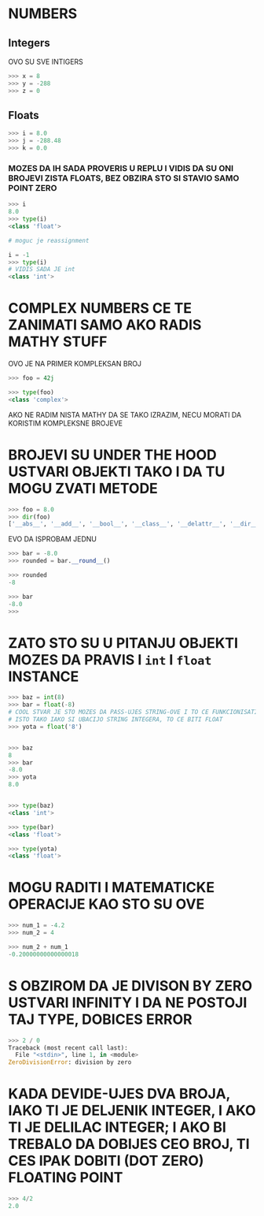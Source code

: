 # NUMBERS

## Integers

OVO SU SVE INTIGERS

```py
>>> x = 8
>>> y = -288
>>> z = 0 
```

## Floats

```py
>>> i = 8.0
>>> j = -288.48
>>> k = 0.0
```

### MOZES DA IH SADA PROVERIS U REPLU I VIDIS DA SU ONI BROJEVI ZISTA FLOATS, BEZ OBZIRA STO SI STAVIO SAMO POINT ZERO

```py
>>> i
8.0
>>> type(i)
<class 'float'>

# moguc je reassignment

i = -1
>>> type(i)
# VIDIS SADA JE int
<class 'int'>
```

# COMPLEX NUMBERS CE TE ZANIMATI SAMO AKO RADIS MATHY STUFF

OVO JE NA PRIMER KOMPLEKSAN BROJ

```py
>>> foo = 42j

>>> type(foo)
<class 'complex'>
```

AKO NE RADIM NISTA MATHY DA SE TAKO IZRAZIM, NECU MORATI DA KORISTIM KOMPLEKSNE BROJEVE

# BROJEVI SU UNDER THE HOOD USTVARI OBJEKTI TAKO I DA TU MOGU ZVATI METODE

```py
>>> foo = 8.0
>>> dir(foo)
['__abs__', '__add__', '__bool__', '__class__', '__delattr__', '__dir__', '__divmod__', '__doc__', '__eq__', '__float__', '__floordiv__', '__format__', '__ge__', '__getattribute__', '__getformat__', '__getnewargs__', '__gt__', '__hash__', '__init__', '__init_subclass__', '__int__', '__le__', '__lt__', '__mod__', '__mul__', '__ne__', '__neg__', '__new__', '__pos__', '__pow__', '__radd__', '__rdivmod__', '__reduce__', '__reduce_ex__', '__repr__', '__rfloordiv__', '__rmod__', '__rmul__', '__round__', '__rpow__', '__rsub__', '__rtruediv__', '__set_format__', '__setattr__', '__sizeof__', '__str__', '__sub__', '__subclasshook__', '__truediv__', '__trunc__', 'as_integer_ratio', 'conjugate', 'fromhex', 'hex', 'imag', 'is_integer', 'real']
```

EVO DA ISPROBAM JEDNU

```py
>>> bar = -8.0
>>> rounded = bar.__round__()

>>> rounded
-8

>>> bar
-8.0
>>> 
```

# ZATO STO SU U PITANJU OBJEKTI MOZES DA PRAVIS I `int` I `float` INSTANCE

```py
>>> baz = int(8)
>>> bar = float(-8)
# COOL STVAR JE STO MOZES DA PASS-UJES STRING-OVE I TO CE FUNKCIONISATI
# ISTO TAKO IAKO SI UBACIJO STRING INTEGERA, TO CE BITI FLOAT
>>> yota = float('8')


>>> baz
8
>>> bar
-8.0
>>> yota
8.0


>>> type(baz)
<class 'int'>

>>> type(bar)
<class 'float'>

>>> type(yota)
<class 'float'>
```

# MOGU RADITI I MATEMATICKE OPERACIJE KAO STO SU OVE

```py
>>> num_1 = -4.2
>>> num_2 = 4

>>> num_2 + num_1
-0.20000000000000018

```

# S OBZIROM DA JE DIVISON BY ZERO USTVARI INFINITY I DA NE POSTOJI TAJ TYPE, DOBICES ERROR

```py
>>> 2 / 0
Traceback (most recent call last):
  File "<stdin>", line 1, in <module>
ZeroDivisionError: division by zero
```

# KADA DEVIDE-UJES DVA BROJA, IAKO TI JE DELJENIK INTEGER, I AKO TI JE DELILAC INTEGER; I AKO BI TREBALO DA DOBIJES CEO BROJ, TI CES IPAK DOBITI (DOT ZERO) FLOATING POINT

```py
>>> 4/2
2.0

```
